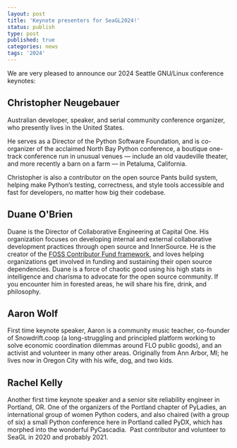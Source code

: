 ```yaml
---
layout: post
title: 'Keynote presenters for SeaGL2024!'
status: publish
type: post
published: true
categories: news
tags: '2024'
---
```


We are very pleased to announce our 2024 Seattle GNU/Linux conference keynotes: 

## Christopher Neugebauer

Australian developer, speaker, and serial community conference organizer, who presently lives in the United States.

He serves as a Director of the Python Software Foundation, and is co-organizer of the acclaimed North Bay Python conference, a boutique one-track conference run in unusual venues — include an old vaudeville theater, and more recently a barn on a farm — in Petaluma, California.

Christopher is also a contributor on the open source Pants build system, helping make Python’s testing, correctness, and style tools accessible and fast for developers, no matter how big their codebase. 

## Duane O'Brien

Duane is the Director of Collaborative Engineering at Capital One. His organization focuses on developing internal and external collaborative development practices through open source and InnerSource. He is the creator of the [FOSS Contributor Fund framework](https://github.com/indeedeng/FOSS-Contributor-Fund), and loves helping organizations get involved in funding and sustaining their open source dependencies. Duane is a force of chaotic good using his high stats in intelligence and charisma to advocate for the open source community. If you encounter him in forested areas, he will share his fire, drink, and philosophy. 

## Aaron Wolf

First time keynote speaker, Aaron is a community music teacher, co-founder of Snowdrift.coop (a long-struggling and principled platform working to solve economic coordination dilemmas around FLO public goods), and an activist and volunteer in many other areas. Originally from Ann Arbor, MI; he lives now in Oregon City with his wife, dog, and two kids. 

## Rachel Kelly

Another first time keynote speaker and a senior site reliability engineer in Portland, OR. 
One of the organizers of the Portland chapter of PyLadies, an international group of women Python coders, and also chaired (with a group of six) a small Python conference here in Portland called PyDX, which has morphed into the wonderful PyCascadia.  Past contributor and volunteer to SeaGL in 2020 and probably 2021.
